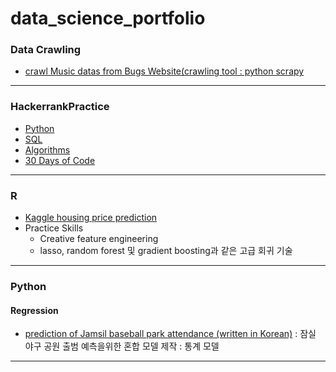 # data_science_portfolio

### Data Crawling
- [crawl Music datas from Bugs Website(crawling tool : python scrapy](https://github.com/kimchangkyu/Music-crawling/blob/master/music_datas.ipynb)
***
### HackerrankPractice
- [Python](https://github.com/kimchangkyu/HackerrankPractice/tree/master/Python)
- [SQL](https://github.com/kimchangkyu/HackerrankPractice/tree/master/SQL)
- [Algorithms](https://github.com/kimchangkyu/HackerrankPractice/tree/master/Algorithms)
- [30 Days of Code](https://github.com/kimchangkyu/HackerrankPractice/tree/master/Tutorials/30%20Days%20of%20Code)
***
### R
- [Kaggle housing price prediction](https://github.com/kimchangkyu/R)
- Practice Skills
  - Creative feature engineering 
  - lasso, random forest 및 gradient boosting과 같은 고급 회귀 기술
***    
### Python

#### Regression
- [prediction of Jamsil baseball park attendance (written in Korean)](https://github.com/kimchangkyu/Prediction_of_Attendance_in_KBO/blob/master/analysis_OLS.ipynb) : 잠실 야구 공원 출범 예측을위한 혼합 모델 제작 : 통계 모델

***
